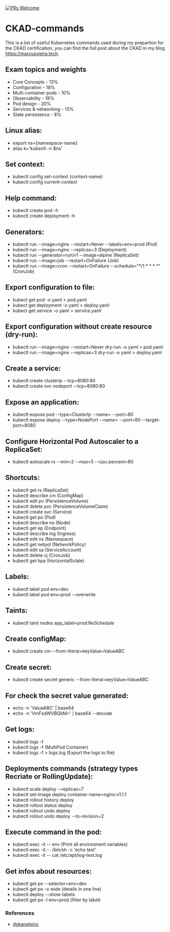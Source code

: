 [![PRs Welcome](https://img.shields.io/badge/PRs-welcome-brightgreen.svg?style=flat-square)](http://makeapullrequest.com)

# CKAD-commands
This is a list of useful Kubernetes commands used during my prepartion for the CKAD certification, you can find the full post about the CKAD in my blog https://marcusvieira.tech.

## Exam topics and weights

- Core Concepts - 13%
- Configuration - 18%
- Multi-container pods - 10%
- Observability - 18%
- Pod design - 20%
- Services & networking - 13%
- State persistence - 8%

## Linux alias:

- export ns={namespace-name}
- alias k='kubectl -n $ns'

## Set context:

- kubectl config set-context {context-name}
- kubectl config current-context

## Help command:

- kubectl create pod -h
- kubectl create deployment -h

## Generators:

- kubectl run <pod-name> --image=nginx --restart=Never --labels=env=prod (Pod) 
- kubectl run <deployment-name> --image=nginx --replicas=3 (Deployment)
- kubectl run <replica-set-name> --generator=run/v1 --image=alpine (ReplicaSet)
- kubectl run <job-name> --image=job --restart=OnFailure (Job)
- kubectl run <cron-job-name> --image=cron --restart=OnFailure --schedule="*/1 * * * *" (CronJob)

## Export configuration to file:

- kubect get pod <pod-name> -o yaml > pod.yaml
- kubect get deployment <deployment-name> -o yaml > deploy.yaml
- kubect get service <service-name> -o yaml > service.yaml

## Export configuration without create resource (dry-run):

- kubectl run <pod-name> --image=nginx --restart=Never dry-run -o yaml > pod.yaml 
- kubectl run <deployment-name> --image=nginx --replicas=3 dry-run -o yaml > deploy.yaml

## Create a service:

- kubectl create clusterip <service-name> --tcp=8080:80
- kubectl create svc nodeport <service-name> --tcp=8080:80

## Expose an application:

- kubectl expose pod <pod-name> --type=ClusterIp --name=<service-name> --port=80 
- kubectl expose deploy <pod-name> --type=NodePort --name=<service-name> --port=80 --target-port=8080
  
## Configure Horizontal Pod Autoscaler to a ReplicaSet:

- kubectl autoscale rs <replica-set-name> --min=2 --max=5 --cpu-percent=80

## Shortcuts:

- kubectl get rs (ReplicaSet)
- kubectl describe cm (ConfigMap)
- kubectl edit pv (PersistenceVolume)
- kubectl delete pvc (PersistenceVolumeClaim)
- kubectl create svc (Service)
- kubectl get po (Pod)
- kubectl describe no (Node)
- kubectl get ep (Endpoint)
- kubectl describe ing (Ingress)
- kubectl edit ns (Namespace)
- kubectl get netpol (NetworkPolicy)
- kubectl edit sa (ServiceAccount)
- kubectl delete cj (CronJob)
- kubectl get hpa (HorizontalSclale)

## Labels:

- kubectl label pod <pod-name> env=dev
- kubectl label pod <pod-name> env=prod --overwrite

## Taints:

- kubectl taint nodes <node-name> app_label=prod:NoSchedule

## Create configMap:

- kubectl create cm <confi-map-name> --from-literal=keyValue=ValueABC

## Create secret:

- kubectl create secret generic <secret-name> --from-literal=keyValue=ValueABC

## For check the secret value generated:

- echo -n 'ValueABC' | base64
- echo -n 'VmFsdWVBQkM=' | base64 --decode

## Get logs:

- kubectl logs -f <pod-name>
- kubectl logs -f <pod-name> <container-name> (MultiPod Container)
- kubectl logs -f <pod-name> > logs.log (Export the logs to file)

## Deployments commands (strategy types Recriate or RollingUpdate):

- kubectl scale deploy <deployment-name> --replicas=7
- kubectl set-image deploy <deployment-name> container-name=nginx:v1.1.1
- kubectl rollout history deploy <deployment-name>
- kubectl rollout status deploy <deployment-name>
- kubectl rollout undo deploy <deployment-name>
- kubectl rollout undo deploy <deployment-name> --to-revision=2

## Execute command in the pod:

- kubectl exec -it <pod-name> -- env (Print all environment variables)
- kubectl exec -it <pod-name> -- /bin/sh -c 'echo test'
- kubectl exec -it <pod-name> -- cat /etc/apt/log-test.log 

## Get infos about resources:

- kubectl get po --selector=env=dev
- kubectl get po -o wide (details in one line)
- kubectl deploy --show-labels
- kubectl get po -l env=prod (filter by label)

### References
- [dgkanatsios](https://github.com/dgkanatsios/CKAD-exercises)
